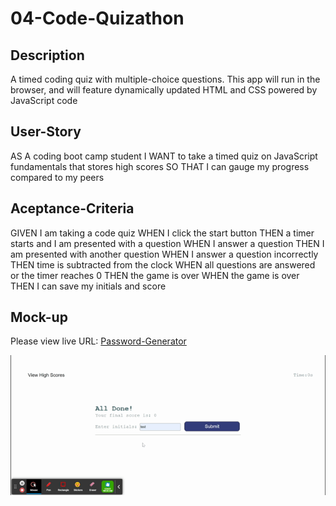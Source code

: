 # 04-Code-Quizathon

## Description
A timed coding quiz with multiple-choice questions. This app will run in the browser, and will feature dynamically updated HTML and CSS powered by JavaScript code

## User-Story
AS A coding boot camp student
I WANT to take a timed quiz on JavaScript fundamentals that stores high scores
SO THAT I can gauge my progress compared to my peers

## Aceptance-Criteria
GIVEN I am taking a code quiz
WHEN I click the start button
THEN a timer starts and I am presented with a question
WHEN I answer a question
THEN I am presented with another question
WHEN I answer a question incorrectly
THEN time is subtracted from the clock
WHEN all questions are answered or the timer reaches 0
THEN the game is over
WHEN the game is over
THEN I can save my initials and score

## Mock-up
Please view live URL: [Password-Generator](https://rxn3202.github.io/04-Code-Quizathon/)

![](/assets/images/CodeQuiz.gif)